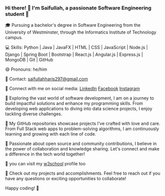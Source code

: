 ### Hi there! 👋 I'm Saifullah, a passionate Software Engineering student 🚀

🎓 Pursuing a bachelor's degree in Software Engineering from the University of Westminster, through the Informatics Institute of Technology campus.

💻 Skills: Python | Java | JavaFX | HTML | CSS | JavaScript | Node.js | Django | Spring Boot | Bootstrap | React.js | Angular.js | Express.js | MongoDB | Git | GitHub

😄 Pronouns: he/him

📧 Contact: saifullahharis297@gmail.com

🔗 Connect with me on social media: [LinkedIn](https://www.linkedin.com/in/saifullah297/)  [Facebook](https://www.facebook.com/saifullah.haris.54?mibextid=ZbWKwL)  [Instagram](https://www.instagram.com/saifullah_297/)  

🌱 Exploring the vast world of software development, I am on a journey to build impactful solutions and enhance my programming skills. From developing web applications to diving into data science projects, I enjoy tackling diverse challenges.

🚀 My GitHub repositories showcase projects I've crafted with love and care. From Full Stack web apps to problem-solving algorithms, I am continuously learning and growing with each line of code.

🔭 Passionate about open source and community contributions, I believe in the power of collaboration and knowledge sharing. Let's connect and make a difference in the tech world together!

🌟 you can visit my [w3school](https://my-learning.w3schools.com/) profile too

🎯 Check out my projects and accomplishments. Feel free to reach out if you have any questions or exciting opportunities to collaborate!

Happy coding! 🚀
